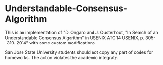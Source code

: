 # Understandable-Consensus-Algorithm
This is an implementation of "D. Ongaro and J. Ousterhout, "In Search of an Understandable Consensus Algorithm" in USENIX ATC 14 USENIX, p. 305--319. 2014" with some custom modifications


San Jose State University students should not copy any part of codes for homeworks. The action violates the academic integraty.
